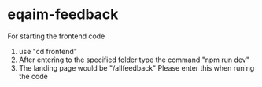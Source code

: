 # eqaim-feedback
For starting the frontend code
1. use "cd frontend"
2. After entering to the specified folder type the command "npm run dev"
3. The landing page would be "/allfeedback" Please enter this when runing the code